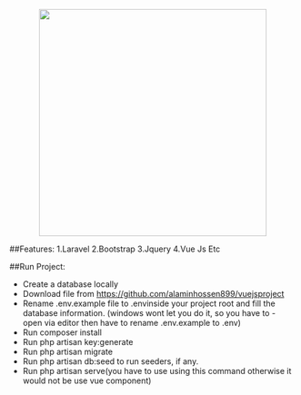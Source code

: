 <p align="center"><img src="https://res.cloudinary.com/dtfbvvkyp/image/upload/v1566331377/laravel-logolockup-cmyk-red.svg" width="400"></p>

##Features:
1.Laravel
2.Bootstrap
3.Jquery
4.Vue Js
Etc

##Run Project:

- Create a database locally
- Download file from https://github.com/alaminhossen899/vuejsproject
- Rename .env.example file to .envinside your project root and fill the database information. (windows wont let you do it, so you have to - open via editor then have to rename .env.example  to .env)
- Run composer install
- Run php artisan key:generate
- Run php artisan migrate
- Run php artisan db:seed to run seeders, if any.
- Run php artisan serve(you have to use using this command otherwise it would not be use vue component)
